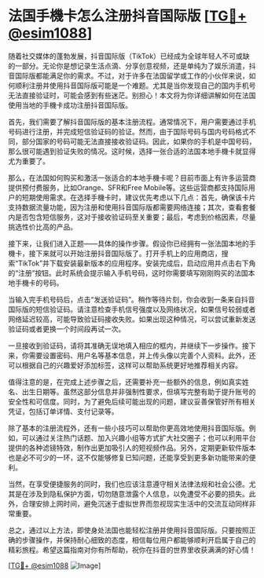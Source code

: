 # 法国手機卡怎么注册抖音国际版 [[TG💪+ @esim1088](https://t.me/s/esim1088)]

随着社交媒体的蓬勃发展，抖音国际版（TikTok）已经成为全球年轻人不可或缺的一部分。无论你是想记录生活点滴、分享创意视频，还是单纯为了娱乐消遣，抖音国际版都能满足你的需求。不过，对于许多在法国留学或工作的小伙伴来说，如何顺利注册并使用抖音国际版可能是一个难题。尤其是当你发现自己的国内手机号无法直接验证时，可能会感到有些迷茫。别担心！本文将为你详细讲解如何在法国使用当地的手機卡成功注册抖音国际版。

首先，我们需要了解抖音国际版的基本注册流程。通常情况下，用户需要通过手机号码进行注册，并完成短信验证码的验证。然而，由于国际号码与国内号码格式不同，部分国家的号码可能无法直接接收验证码。因此，如果你的手机是中国号码，那么很可能遇到验证失败的情况。这时候，选择一张合适的法国本地手機卡就显得尤为重要了。

那么，在法国如何购买和激活一张适合的本地手機卡呢？目前市面上有许多运营商提供预付费服务，比如Orange、SFR和Free Mobile等。这些运营商都支持国际用户的短期使用需求。在选择手機卡时，建议优先考虑以下几点：首先，确保该卡片支持数据流量功能，因为注册和使用抖音国际版都需要网络连接；其次，查看套餐内是否包含短信服务，这对于接收验证码至关重要；最后，考虑到价格因素，尽量挑选性价比高的产品。

接下来，让我们进入正题——具体的操作步骤。假设你已经拥有一张法国本地的手機卡，接下来就可以开始注册抖音国际版了。打开手机上的应用商店，搜索“TikTok”并下载安装最新版本的应用程序。安装完成后，启动应用并点击右下角的“注册”按钮。此时系统会提示输入手机号码，这时你需要填写刚刚购买的法国本地手機卡的号码。

当输入完手机号码后，点击“发送验证码”。稍作等待片刻，你会收到一条来自抖音国际版的短信验证码。请注意检查手机信号强度以及网络状况，如果信号较弱或者网络延迟较高，可能导致验证码接收失败。如果出现这种情况，可以尝试重新发送验证码或者更换一个时间段再试一次。

一旦接收到验证码，请将其准确无误地填入相应的框内，并继续下一步操作。接下来，你需要设置密码、用户名等基本信息，并上传头像以完善个人资料。此外，还可以根据自己的兴趣爱好添加标签，这样可以帮助系统更好地推荐相关内容。

值得注意的是，在完成上述步骤之后，还需要补充一些额外的信息，例如真实姓名、出生日期等。虽然这部分信息并非强制性要求，但填写完整有助于提升账号的安全性和可信度。同时，为了避免后续可能出现的问题，建议妥善保管好所有相关凭证，包括订单详情、支付记录等。

除了基本的注册流程外，还有一些小技巧可以帮助你更高效地使用抖音国际版。例如，可以通过关注热门话题、加入兴趣小组等方式扩大社交圈子；也可以利用平台提供的各种滤镜特效，制作出更加吸引人的短视频作品。另外，定期更新软件版本也是必不可少的一环，这不仅能够修复已知问题，还能享受到更多新功能带来的便利。

当然，在享受便捷服务的同时，我们也应该注意遵守相关法律法规和社会公德。尤其是在涉及到隐私保护方面，切勿随意泄露个人信息，以免遭受不必要的损失。此外，合理安排上网时间，避免沉迷于虚拟世界而忽视现实生活中的交流互动同样非常重要。

总之，通过以上方法，即使身处法国也能轻松注册并使用抖音国际版。只要按照正确的步骤操作，并保持耐心细致的态度，相信每位用户都能够顺利开启属于自己的精彩旅程。希望这篇指南对你有所帮助，祝你在抖音的世界里收获满满的好心情！

[[TG💪+ @esim1088](https://t.me/s/esim1088) ![Image](https://i.postimg.cc/4NQfJmqS/Snipaste-2025-05-13-00-14-12.png)]